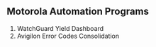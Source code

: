 ## Motorola Automation Programs
1) WatchGuard Yield Dashboard
2) Avigilon Error Codes Consolidation 
